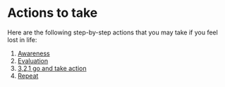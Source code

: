 # Actions to take

Here are the following step-by-step actions that you may take if you feel lost in life:

1. [Awareness](./action/awareness.md)
2. [Evaluation](./action/evaluation.md)
3. [3,2,1 go and take action](./action/take_action.md)
4. [Repeat](./action/repeat.md)